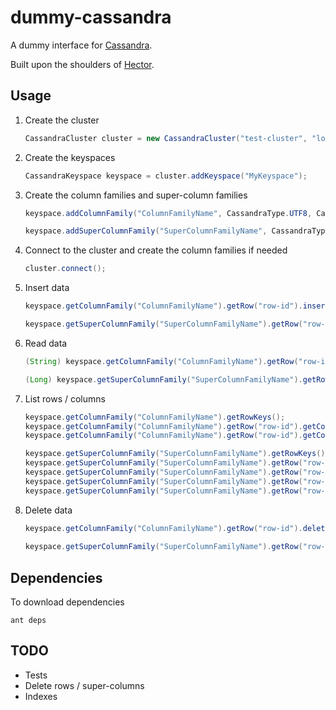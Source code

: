 # dummy-cassandra

A dummy interface for [Cassandra](http://cassandra.apache.org).

Built upon the shoulders of [Hector](http://hector-client.github.com/hector).

## Usage


1. Create the cluster

	```java
	CassandraCluster cluster = new CassandraCluster("test-cluster", "localhost");
	```

1. Create the keyspaces
	
	```java
	CassandraKeyspace keyspace = cluster.addKeyspace("MyKeyspace");
	```
	
1. Create the column families and super-column families
	
	```java
	keyspace.addColumnFamily("ColumnFamilyName", CassandraType.UTF8, CassandraType.UTF8, CassandraType.UTF8);
	
	keyspace.addSuperColumnFamily("SuperColumnFamilyName", CassandraType.UTF8, CassandraType.UTF8, CassandraType.UTF8, CassandraType.Counter);
	```

1. Connect to the cluster and create the column families if needed

	```java
	cluster.connect();
	```
	
1. Insert data

	```java
	keyspace.getColumnFamily("ColumnFamilyName").getRow("row-id").insert("column-name", "column-value");
	
	keyspace.getSuperColumnFamily("SuperColumnFamilyName").getRow("row-id").getSuperColumn("super-column-id").incrementCounter("column-name", 1);
	```

1. Read data

	```java
	(String) keyspace.getColumnFamily("ColumnFamilyName").getRow("row-id").getColumn("column-name");
	
	(Long) keyspace.getSuperColumnFamily("SuperColumnFamilyName").getRow("row-id").getSuperColumn("super-column-id").getColumn("column-name");
	```
	
1. List rows / columns

	```java
	keyspace.getColumnFamily("ColumnFamilyName").getRowKeys();
	keyspace.getColumnFamily("ColumnFamilyName").getRow("row-id").getColumnCount();
	keyspace.getColumnFamily("ColumnFamilyName").getRow("row-id").getColumnNames();
	
	keyspace.getSuperColumnFamily("SuperColumnFamilyName").getRowKeys();
	keyspace.getSuperColumnFamily("SuperColumnFamilyName").getRow("row-id").getSuperColumnCount();
	keyspace.getSuperColumnFamily("SuperColumnFamilyName").getRow("row-id").getSuperColumnKeys();
	keyspace.getSuperColumnFamily("SuperColumnFamilyName").getRow("row-id").getSuperColumn("super-column-id").getColumnCount();
	keyspace.getSuperColumnFamily("SuperColumnFamilyName").getRow("row-id").getSuperColumn("super-column-id").getColumnNames();
	```

1. Delete data

	```java
	keyspace.getColumnFamily("ColumnFamilyName").getRow("row-id").delete("column-name");
		
	keyspace.getSuperColumnFamily("SuperColumnFamilyName").getRow("row-id").getSuperColumn("super-column-id").delete("column-name");
	```


## Dependencies

To download dependencies

	ant deps


## TODO

- Tests
- Delete rows / super-columns
- Indexes
